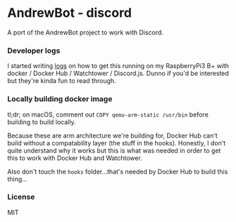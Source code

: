 # AndrewBot - discord

A port of the AndrewBot project to work with Discord.

### Developer logs

I started writing [logs](./docs/logs.md) on how to get this running on my RaspberryPi3 B+ with docker / Docker Hub / Watchtower / Discord.js. Dunno if you'd be interested but they're kinda fun to read through.

### Locally building docker image

tl;dr; on macOS, comment out `COPY qemu-arm-static /usr/bin` before building to build locally.

Because these are arm architecture we're building for, Docker Hub can't build without a compatability layer (the stuff in the hooks). Honestly, I don't quite understand why it works but this is what was needed in order to get this to work with Docker Hub and Watchtower.

Also don't touch the `hooks` folder...that's needed by Docker Hub to build this thing...

### License

MIT
